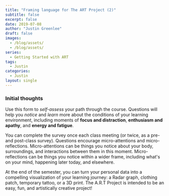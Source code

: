 ```yaml
---
title: "Framing language for The ART Project (2)"
subtitle: false
excerpt: false
date: 2019-07-08
author: "Justin Greenlee"
draft: false
images:
  - /blog/assets/
  - /blog/assets/
series:
  - Getting Started with ART
tags:
  - Justin
categories:
  - Justin
layout: single
---
```


### Initial thoughts

Use this form to _self-assess_ your path through the course. Questions will help you *notice* and *learn* more about the conditions of your learning environment, including moments of __focus and distraction__, **enthusiasm and apathy**, and __energy and fatigue__.

You can complete the survey once each class meeting (or twice, as a pre- and post-class survey). Questions encourage micro-attentions and micro-reflections. Micro-attentions can be things you notice about your body, surroundings, and interactions between them in this moment. Micro-reflections can be things you notice within a wider frame, including what's on your mind, happening later today, and elsewhere.

At the end of the semester, you can turn your personal data into a compelling visualization of your learning journey: a Radar graph, clothing patch, temporary tattoo, or a 3D print. The A.R.T Project is intended to be an easy, fun, and artistically creative project!
